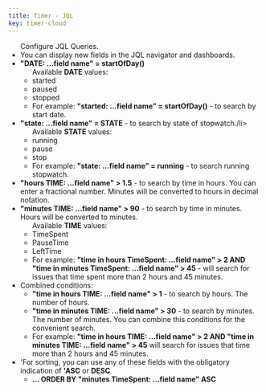 ```yaml
---
title: Timer - JQL
key: timer-cloud
---
```


<ul>Configure JQL Queries.
    <li>You can display new fields in the JQL navigator and dashboards.</li>
    <li><b>"DATE: ...field name" = startOfDay()</b>
        <ul>Available <b>DATE</b> values:
            <li>started</li>
            <li>paused</li>
            <li>stopped</li>
            <li>For example: <b>"started: ...field name" = startOfDay()</b>  - to search by start date.</li>
        </ul>
    </li>
    <li><b>"state: ...field name" = STATE</b> - to search by state of stopwatch./li>
        <ul>Available <b>STATE</b> values:
            <li>running</li>
            <li>pause</li>
            <li>stop</li>
            <li>For example: <b>"state: ...field name" = running</b>  - to search running stopwatch.</li>
        </ul>
    </li>
    <li><b>"hours TIME: ...field name" > 1.5</b> - to search by time in hours. You can enter a fractional number. Minutes will be converted to hours in decimal notation.</li>
    <li><b>"minutes TIME: ...field name" > 90</b> - to search by time in minutes. Hours will be converted to minutes.
        <ul>Available <b>TIME</b> values:
            <li>TimeSpent</li>
            <li>PauseTime</li>
            <li>LeftTime</li>
            <li>For example: <b>"time in hours TimeSpent: ...field name" > 2 AND "time in minutes TimeSpent: ...field name" > 45</b>  - will search for issues that time spent more than 2 hours and 45 minutes.</li>
        </ul>
    </li>
    <li>Combined conditions:
        <ul>
            <li>
                <b>"time in hours TIME: ...field name" > 1</b> - to search by hours. The number of hours.
            </li>
            <li>
                <b>"time in minutes TIME: ...field name" > 30</b> - to search by minutes. The number of minutes. You can combine this conditions for the convenient search.
            </li>
            <li>
                For example: <b>"time in hours TIME: ...field name" > 2 AND "time in minutes TIME: ...field name" > 45</b> will search for issues that time more than 2 hours and 45 minutes.
            </li>
        </ul>
    </li>
    <li>'For sorting, you can use any of these fields with the obligatory indication of <b>'ASC</b> or <b>DESC</b>
        <ul>
         <li><b>... ORDER BY "minutes TimeSpent: ...field name" ASC</b></li>
        </ul>
    </li>
</ul>